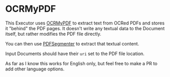 # OCRMyPDF

This Executor uses [OCRMyPDF](https://ocrmypdf.readthedocs.io/en/latest/) to extract text from OCRed PDFs and stores it "behind" the PDF pages. It doesn't write any textual data to the Document itself, but rather modifies the PDF file directly.

You can then use [PDFSegmenter](https://hub.jina.ai/executor/x9w7lcwg) to extract that textual content.

Input Documents should have their `uri` set to the PDF file location.

As far as I know this works for English only, but feel free to make a PR to add other language options.
